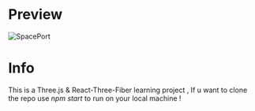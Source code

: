 # Preview
![SpacePort](https://user-images.githubusercontent.com/57125508/120882372-f0592c00-c5f4-11eb-8ea6-ae578a1cf036.gif)

# Info
This is a Three.js & React-Three-Fiber learning project , If u want to clone the repo use *npm start* to run on your local machine !
